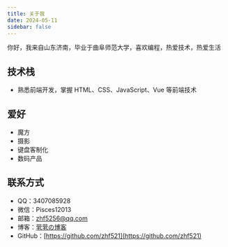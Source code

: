 ```yaml
---
title: 关于我
date: 2024-05-11
sidebar: false
---
```


你好，我来自山东济南，毕业于曲阜师范大学，喜欢编程，热爱技术，热爱生活

## 技术栈

- 熟悉前端开发，掌握 HTML、CSS、JavaScript、Vue 等前端技术

## 爱好

- 魔方
- 摄影
- 键盘客制化
- 数码产品

## 联系方式

- QQ：3407085928
- 微信：Pisces12013
- 邮箱：[zhf5256@qq.com](mailto:zhf5256@qq.com)
- 博客：[茕茕の博客](https://blog.azhf8.top/)
- GitHub：[https://github.com/zhf521](https://github.com/zhf521)